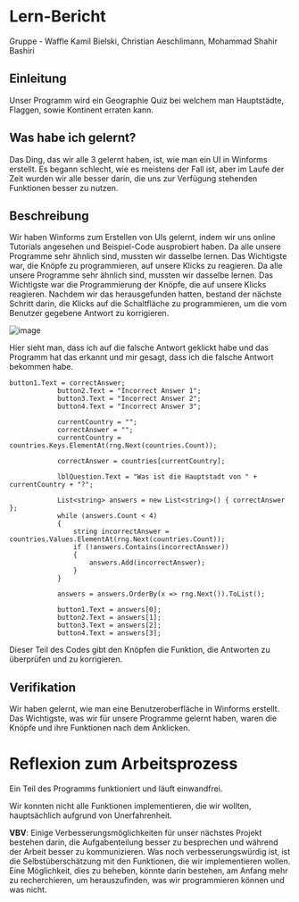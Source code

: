 # Lern-Bericht
Gruppe - Waffle
Kamil Bielski, Christian Aeschlimann, Mohammad Shahir Bashiri

## Einleitung

Unser Programm wird ein Geographie Quiz bei welchem man Hauptstädte, Flaggen, sowie Kontinent erraten kann.

## Was habe ich gelernt?

Das Ding, das wir alle 3 gelernt haben, ist, wie man ein UI in Winforms erstellt. 
Es begann schlecht, wie es meistens der Fall ist, aber im Laufe der Zeit wurden wir alle besser darin, 
die uns zur Verfügung stehenden Funktionen besser zu nutzen.

## Beschreibung

Wir haben Winforms zum Erstellen von UIs gelernt, indem wir uns online Tutorials angesehen und Beispiel-Code ausprobiert haben.
Da alle unsere Programme sehr ähnlich sind, mussten wir dasselbe lernen. Das Wichtigste war, die Knöpfe zu 
programmieren, auf unsere Klicks zu reagieren. Da alle unsere Programme sehr ähnlich sind, mussten wir dasselbe lernen. Das 
Wichtigste war die Programmierung der Knöpfe, die auf unsere Klicks reagieren. Nachdem wir das herausgefunden hatten, bestand der nächste 
Schritt darin, die Klicks auf die Schaltfläche zu programmieren, um die vom Benutzer gegebene Antwort zu korrigieren.

![image](https://user-images.githubusercontent.com/111045708/209092384-5d58bdca-0a9b-417f-97a6-1b3311c6ef0b.png)

Hier sieht man, dass ich auf die falsche Antwort geklickt habe und das Programm hat das erkannt und mir gesagt, dass ich die falsche Antwort bekommen habe.

```
button1.Text = correctAnswer;
            button2.Text = "Incorrect Answer 1";
            button3.Text = "Incorrect Answer 2";
            button4.Text = "Incorrect Answer 3";

            currentCountry = "";
            correctAnswer = "";
            currentCountry = countries.Keys.ElementAt(rng.Next(countries.Count));

            correctAnswer = countries[currentCountry];

            lblQuestion.Text = "Was ist die Hauptstadt von " + currentCountry + "?";

            List<string> answers = new List<string>() { correctAnswer };
            while (answers.Count < 4)
            {
                string incorrectAnswer = countries.Values.ElementAt(rng.Next(countries.Count));
                if (!answers.Contains(incorrectAnswer))
                {
                    answers.Add(incorrectAnswer);
                }
            }

            answers = answers.OrderBy(x => rng.Next()).ToList();

            button1.Text = answers[0];
            button2.Text = answers[1];
            button3.Text = answers[2];
            button4.Text = answers[3];
```

Dieser Teil des Codes gibt den Knöpfen die Funktion, die Antworten zu überprüfen und zu korrigieren.


## Verifikation

Wir haben gelernt, wie man eine Benutzeroberfläche in Winforms erstellt. Das Wichtigste, was wir für unsere Programme gelernt haben, waren die Knöpfe und ihre Funktionen nach dem Anklicken.

# Reflexion zum Arbeitsprozess

Ein Teil des Programms funktioniert und läuft einwandfrei.

Wir konnten nicht alle Funktionen implementieren, die wir wollten, hauptsächlich aufgrund von Unerfahrenheit.

**VBV**: 
Einige Verbesserungsmöglichkeiten für unser nächstes Projekt bestehen darin, die Aufgabenteilung besser zu besprechen und während der Arbeit besser zu kommunizieren. Was noch verbesserungswürdig ist, ist die Selbstüberschätzung mit den Funktionen, die wir implementieren wollen. Eine Möglichkeit, dies zu beheben, könnte darin bestehen, am Anfang mehr zu recherchieren, um herauszufinden, was wir programmieren können und was nicht.
